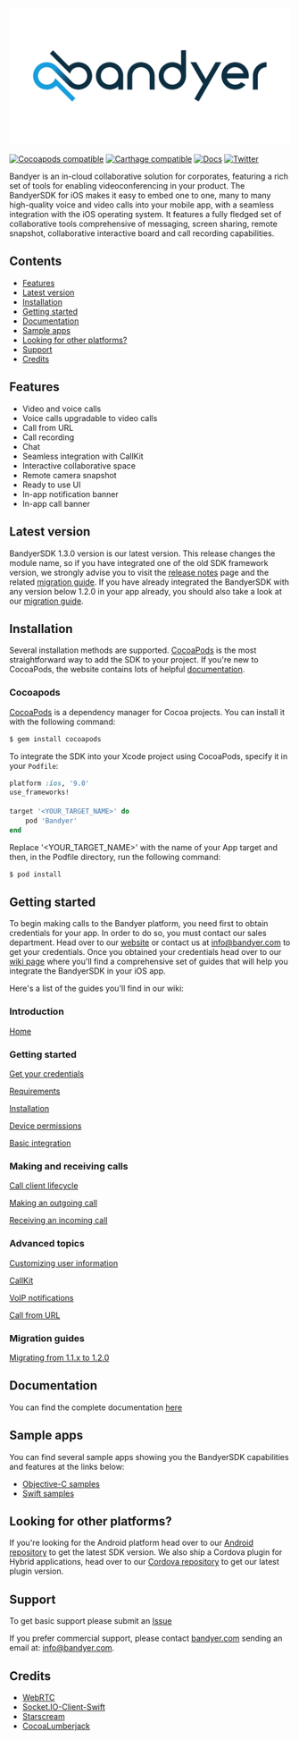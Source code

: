 <p align="center">
	<img src="img/Bandyer-logotype-white-1024x500.png" alt="Bandyer" title="Bandyer" />
</p>

[![Cocoapods compatible](https://img.shields.io/cocoapods/v/Bandyer)](https://cocoapods.org/pods/Bandyer)
[![Carthage compatible](https://img.shields.io/badge/Carthage-compatible-4BC51D.svg?style=flat)](https://github.com/Carthage/Carthage)
[![Docs](https://img.shields.io/badge/docs-current-brightgreen.svg)](https://docs.bandyer.com/Bandyer-iOS-SDK/BandyerSDK/1.3.0/index.html)
[![Twitter](https://img.shields.io/twitter/url/http/shields.io.svg?style=social&logo=twitter)](https://twitter.com/intent/follow?screen_name=bandyersrl)

Bandyer is an in-cloud collaborative solution for corporates, featuring a rich set of tools for enabling videoconferencing in your product. The BandyerSDK for iOS makes it easy to embed one to one, many to many high-quality voice and video calls into your mobile app, with a seamless integration with the iOS operating system. It features a fully fledged set of collaborative tools comprehensive of messaging, screen sharing, remote snapshot, collaborative interactive board and call recording capabilities. 

## Contents

- [Features](#features)
- [Latest version](#latest-version)
- [Installation](#installation)
- [Getting started](#getting-started)
- [Documentation](#documentation)
- [Sample apps](#sample-apps)
- [Looking for other platforms?](#looking-for-other-platforms)
- [Support](#support)
- [Credits](#credits)

## Features

- Video and voice calls
- Voice calls upgradable to video calls
- Call from URL
- Call recording
- Chat
- Seamless integration with CallKit
- Interactive collaborative space
- Remote camera snapshot
- Ready to use UI
- In-app notification banner
- In-app call banner

## Latest version

BandyerSDK 1.3.0 version is our latest version. This release changes the module name, so if you have integrated one of the old SDK framework version, we strongly advise you to visit the [release notes](https://github.com/Bandyer/Bandyer-iOS-SDK/releases/tag/1.3.0) page and the related [migration guide](https://github.com/Bandyer/Bandyer-iOS-SDK/wiki/MigrationGuide-from-1.2.2-to-1.3.0). 
If you have already integrated the BandyerSDK with any version below 1.2.0 in your app already, you should also take a look at our [migration guide](https://github.com/Bandyer/Bandyer-iOS-SDK/wiki/MigrationGuide-from-1.1.1-to-1.2.0).

## Installation

Several installation methods are supported. [CocoaPods][cocoapods] is the most straightforward way to add the SDK to your project. If you're new to CocoaPods, the website contains lots of helpful [documentation][cocoapods-getting-started].

### Cocoapods

[CocoaPods][cocoapods] is a dependency manager for Cocoa projects. You can install it with the following command:

```bash
$ gem install cocoapods
```

To integrate the SDK into your Xcode project using CocoaPods, specify it in your `Podfile`:

```ruby
platform :ios, '9.0'
use_frameworks!

target '<YOUR_TARGET_NAME>' do
    pod 'Bandyer'
end
```

Replace '\<YOUR\_TARGET\_NAME\>' with the name of your App target and then, in the Podfile directory, run the following command:

```bash
$ pod install
```

## Getting started

To begin making calls to the Bandyer platform, you need first to obtain credentials for your app. In order to do so, you must contact our sales department. Head over to our [website](https://www.bandyer.com) or contact us at [info@bandyer.com](mailto:info@bandyer.com) to get your credentials. Once you obtained your credentials head over to our [wiki page](https://github.com/Bandyer/Bandyer-iOS-SDK/wiki) where you'll find a comprehensive set of guides that will help you integrate the BandyerSDK in your iOS app. 

Here's a list of the guides you'll find in our wiki:

### Introduction
[Home](https://github.com/Bandyer/Bandyer-iOS-SDK/wiki)

### Getting started
[Get your credentials](https://github.com/Bandyer/Bandyer-iOS-SDK/wiki/Get-your-credentials)

[Requirements](https://github.com/Bandyer/Bandyer-iOS-SDK/wiki/Requirements)

[Installation](https://github.com/Bandyer/Bandyer-iOS-SDK/wiki/Installation)

[Device permissions](https://github.com/Bandyer/Bandyer-iOS-SDK/wiki/Device-Permissions)

[Basic integration](https://github.com/Bandyer/Bandyer-iOS-SDK/wiki/Getting-Started)

### Making and receiving calls
[Call client lifecycle](https://github.com/Bandyer/Bandyer-iOS-SDK/wiki/Call-client-lifecycle)

[Making an outgoing call](https://github.com/Bandyer/Bandyer-iOS-SDK/wiki/Making-an-outgoing-call)

[Receiving an incoming call](https://github.com/Bandyer/Bandyer-iOS-SDK/wiki/Receiving-an-incoming-call)

### Advanced topics
[Customizing user information](https://github.com/Bandyer/Bandyer-iOS-SDK/wiki/Customizing-user-information) 

[CallKit](https://github.com/Bandyer/Bandyer-iOS-SDK/wiki/CallKit)

[VoIP notifications](https://github.com/Bandyer/Bandyer-iOS-SDK/wiki/VOIP-notifications)

[Call from URL](https://github.com/Bandyer/Bandyer-iOS-SDK/wiki/Call-from-URL)

### Migration guides
[Migrating from 1.1.x to 1.2.0](https://github.com/Bandyer/Bandyer-iOS-SDK/wiki/MigrationGuide-from-1.1.1-to-1.2.0)

## Documentation

You can find the complete documentation [here][documentation]

## Sample apps

You can find several sample apps showing you the BandyerSDK capabilities and features at the links below:

- [Objective-C samples][objective-c-samples]
- [Swift samples][swift-samples]

## Looking for other platforms?

If you're looking for the Android platform head over to our [Android repository][android] to get the latest SDK version. We also ship a Cordova plugin for Hybrid applications, head over to our [Cordova repository][cordova] to get our latest plugin version. 

## Support

To get basic support please submit an [Issue][issues]

If you prefer commercial support, please contact [bandyer.com][bandyer-website] sending an email at: [info@bandyer.com](mailto:info@bandyer.com.).

## Credits

- [WebRTC](https://webrtc.org/)
- [Socket.IO-Client-Swift](https://github.com/socketio/socket.io-client-swift)
- [Starscream](https://github.com/daltoniam/starscream)
- [CocoaLumberjack](https://github.com/CocoaLumberjack/CocoaLumberjack)

[cocoapods]: https://cocoapods.org/
[cocoapods-getting-started]: https://guides.cocoapods.org/using/getting-started.html
[bandyer-website]: https://www.bandyer.com
[wiki]: https://github.com/Bandyer/Bandyer-iOS-SDK/wiki
[documentation]: https://docs.bandyer.com/Bandyer-iOS-SDK/BandyerSDK/latest/index.html
[objective-c-samples]: https://github.com/Bandyer/Bandyer-iOS-SDK-Samples
[swift-samples]: https://github.com/Bandyer/Bandyer-iOS-SDK-Samples-Swift
[android]: https://github.com/Bandyer/Bandyer-Android-SDK
[cordova]: https://github.com/Bandyer/Bandyer-Cordova-Plugin
[issues]: https://github.com/Bandyer/Bandyer-iOS-SDK/issues
